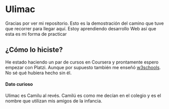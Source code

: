 # Ulimac

Gracias por ver mi repositorio. 
Esto es la demostración del camino que tuve que recorrer para llegar aquí. 
Estoy aprendiendo desarrollo Web así que esta es mi forma de practicar

## ¿Cómo lo hiciste? 

He estado haciendo un par de cursos en Coursera y prontamente espero empezar con Platzi. Aunque por supuesto también me enseñó [w3schools](https://www.w3schools.com/ "El mejor lugar para aprender"). No sé qué hubiera hecho sin él.

#### Dato curioso

Ulimac es Camilu al revés. Camilú es como me decían en el colegio y es el nombre que utilizan mis amigos de la infancia.